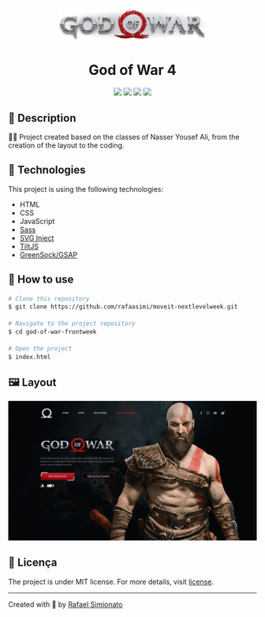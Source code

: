 <p align='center'><img width='300' src="/.github/logo-gow.png"/></p>
<h1 align='center'>God of War 4</h1>
<p align='center'>
<img src="https://img.shields.io/github/repo-size/rafaasimi/god-of-war-frontweek?color=8C0109">
<img src="https://img.shields.io/github/languages/count/rafaasimi/god-of-war-frontweek?color=8C0109">
<img src="https://img.shields.io/github/last-commit/rafaasimi/god-of-war-frontweek?color=8C0109">
<img src="https://img.shields.io/github/license/rafaasimi/god-of-war-frontweek?color=8C0109">
</p>

## 🔖 Description
<p>👨‍🎤 Project created based on the classes of Nasser Yousef Ali, from the creation of the layout to the coding.<p>

## 🚀 Technologies
This project is using the following technologies:
- HTML
- CSS
- JavaScript
- [Sass](https://sass-lang.com/)
- [SVG Inject](https://github.com/iconfu/svg-inject)
- [TiltJS](https://gijsroge.github.io/tilt.js/)
- [GreenSock/GSAP](https://greensock.com/get-started/)


## 🎲 How to use
```bash
# Clone this repository
$ git clone https://github.com/rafaasimi/moveit-nextlevelweek.git

# Navigate to the project repository
$ cd god-of-war-frontweek

# Open the project
$ index.html
```

## 🖼 Layout
<img src="/.github/layout.PNG">

## 📝 Licença
<p>The project is under MIT license. For more details, visit <a href='LICENSE'>license<a>.</p>

---
<p>Created with 💙 by <a href='https://github.com/rafaasimi/' target='_blank'>Rafael Simionato</a></p>